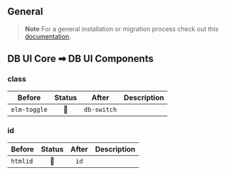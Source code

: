 ## General

> **Note**
> For a general installation or migration process check out this [documentation](https://www.npmjs.com/package/@db-ui/components).

## DB UI Core ➡ DB UI Components

### class

| Before       | Status | After       | Description |
| ------------ | :----: | ----------- | ----------- |
| `elm-toggle` |   🔁   | `db-switch` |             |

### id

| Before   | Status | After | Description |
| -------- | :----: | :---: | ----------- |
| `htmlid` |   🔁   | `id`  |             |
